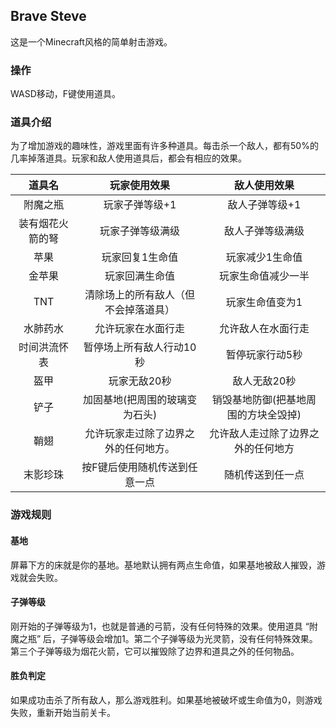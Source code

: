 ## Brave Steve

这是一个Minecraft风格的简单射击游戏。

### 操作

WASD移动，F键使用道具。

### 道具介绍

为了增加游戏的趣味性，游戏里面有许多种道具。每击杀一个敌人，都有50%的几率掉落道具。玩家和敌人使用道具后，都会有相应的效果。

|      道具名      |             玩家使用效果             |             敌人使用效果             |
| :--------------: | :----------------------------------: | :----------------------------------: |
|     附魔之瓶     |            玩家子弹等级+1            |            敌人子弹等级+1            |
| 装有烟花火箭的弩 |           玩家子弹等级满级           |           敌人子弹等级满级           |
|       苹果       |           玩家回复1生命值            |           玩家减少1生命值            |
|      金苹果      |            玩家回满生命值            |          玩家生命值减少一半          |
|       TNT        | 清除场上的所有敌人（但不会掉落道具） |           玩家生命值变为1            |
|     水肺药水     |          允许玩家在水面行走          |          允许敌人在水面行走          |
|   时间洪流怀表   |       暂停场上所有敌人行动10秒       |           暂停玩家行动5秒            |
|       盔甲       |             玩家无敌20秒             |             敌人无敌20秒             |
|       铲子       |    加固基地(把周围的玻璃变为石头)    | 销毁基地防御(把基地周围的方块全毁掉) |
|       鞘翅       | 允许玩家走过除了边界之外的任何地方。 |  允许敌人走过除了边界之外的任何地方  |
|     末影珍珠     |    按F键后使用随机传送到任意一点     |           随机传送到任一点           |

### 游戏规则

#### 基地

屏幕下方的床就是你的基地。基地默认拥有两点生命值，如果基地被敌人摧毁，游戏就会失败。

#### 子弹等级

刚开始的子弹等级为1，也就是普通的弓箭，没有任何特殊的效果。使用道具 “附魔之瓶” 后，子弹等级会增加1。第二个子弹等级为光灵箭，没有任何特殊效果。第三个子弹等级为烟花火箭，它可以摧毁除了边界和道具之外的任何物品。

#### 胜负判定

如果成功击杀了所有敌人，那么游戏胜利。如果基地被破坏或生命值为0，则游戏失败，重新开始当前关卡。